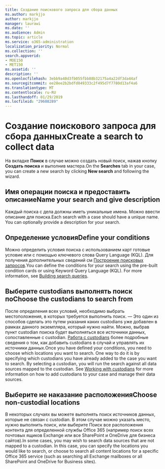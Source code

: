 ```yaml
---
title: Создание поискового запроса для сбора данных
ms.author: markjjo
author: markjjo
manager: laurawi
ms.date: ''
ms.audience: Admin
ms.topic: article
ms.service: o365-administration
localization_priority: Normal
ms.collection: ''
search.appverid:
- MOE150
- MET150
ms.assetid: ''
description: ''
ms.openlocfilehash: 3ebb9a40d3fb055fbb88b32175a4a22df3da44af
ms.sourcegitcommit: ee28ee2b2bdfd049333c2f495d7f7780d13af4a6
ms.translationtype: MT
ms.contentlocale: ru-RU
ms.lasthandoff: 01/29/2019
ms.locfileid: "29608289"
---
```

# <a name="create-a-search-to-collect-data"></a><span data-ttu-id="2e6b9-102">Создание поискового запроса для сбора данных</span><span class="sxs-lookup"><span data-stu-id="2e6b9-102">Create a search to collect data</span></span>

<span data-ttu-id="2e6b9-103">На вкладке **Поиск** в случае можно создать новый поиск, нажав кнопку **Создать поиска** и выполнив мастера.</span><span class="sxs-lookup"><span data-stu-id="2e6b9-103">On the **Searches** tab in your case, you can create a new search by clicking **New search** and following the wizard.</span></span>

## <a name="name-your-search-and-give-description"></a><span data-ttu-id="2e6b9-104">Имя операции поиска и предоставить описание</span><span class="sxs-lookup"><span data-stu-id="2e6b9-104">Name your search and give description</span></span>

<span data-ttu-id="2e6b9-p101">Каждый поиска с дела должны иметь уникальные имена. Можно ввести описание для поиска.</span><span class="sxs-lookup"><span data-stu-id="2e6b9-p101">Each search with a case should have a unique name. You can optionally provide a description for your search.</span></span> 

## <a name="define-your-conditions"></a><span data-ttu-id="2e6b9-107">Определение условия</span><span class="sxs-lookup"><span data-stu-id="2e6b9-107">Define your conditions</span></span>

<span data-ttu-id="2e6b9-p102">Можно определить условия поиска с использованием карт готовые условие или с помощью ключевого слова Query Language (KQL). Для получения дополнительных сведений см [Построение поисковых запросов](building-search-queries.md).</span><span class="sxs-lookup"><span data-stu-id="2e6b9-p102">You can define the conditions for your search using the pre-built condition cards or using Keyword Query Language (KQL). For more information, see [Building search queries](building-search-queries.md).</span></span>

## <a name="choose-the-custodians-to-search-from"></a><span data-ttu-id="2e6b9-110">Выберите custodians выполнять поиск по</span><span class="sxs-lookup"><span data-stu-id="2e6b9-110">Choose the custodians to search from</span></span>

<span data-ttu-id="2e6b9-p103">После определения всех условий, необходимо выбрать местоположения, в которых требуется выполнить поиск. — Это один из способов сделать это путем указания каких custodians уже добавлен в рамках данного экземпляра, который нужно найти. Можно, выбрав пункт custodian поиска будет выполняться все источники данных, сопоставленные с custodian. [Работа с custodians](managing-custodians.md) более подробные сведения о том, как добавить custodians в случай и управлять их источники данных.</span><span class="sxs-lookup"><span data-stu-id="2e6b9-p103">Once you have defined your conditions, you need to choose which locations you want to search. One way to do it is by specifying which custodians you have already added to the case you want to search. By selecting a custodian, you will run the search against all data sources mapped to the custodian. See [Working with custodians](managing-custodians.md) for more information on how to add custodians to your case and manage their data sources.</span></span>

## <a name="choose-non-custodial-locations"></a><span data-ttu-id="2e6b9-115">Выберите не наказание расположения</span><span class="sxs-lookup"><span data-stu-id="2e6b9-115">Choose non-custodial locations</span></span>

<span data-ttu-id="2e6b9-p104">В некоторых случаях вы можете выполнять поиск источников данных, которые не связан с custodian. В этом случае можно указать место, нужно выполнить поиск, или выберите Поиск все расположения контента для определенной службы Office 365 (например поиск всех почтовых ящиков Exchange или все SharePoint и OneDrive для бизнеса сайтов).</span><span class="sxs-lookup"><span data-stu-id="2e6b9-p104">In some cases, you may wish to search data sources that are not mapped to a custodian. In this case, you can specify the locations you would like to search, or choose to search all content locations for a specific Office 365 service (such as searching all Exchange mailboxes or all SharePoint and OneDrive for Business sites).</span></span>